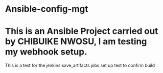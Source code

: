 # Ansible-config-mgt

# This is an Ansible Project carried out by CHIBUIKE NWOSU, I am testing my webhook setup.

This is a test for the jenkins save_artifacts jobs set up test to confirm build
